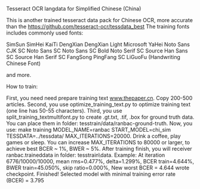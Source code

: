 Tesseract OCR langdata for Simplified Chinese (China)

This is another trained tesseract data pack for Chinese OCR, more accurate than the https://github.com/tesseract-ocr/tessdata_best
The training fonts includes commonly used fonts:

SimSun 
SimHei 
KaiTi 
DengXian 
DengXian Light 
Microsoft YaHei 
Noto Sans CJK SC
Noto Sans SC
Noto Sans SC Bold 
Noto Serif SC
Source Han Sans SC
Source Han Serif SC
FangSong
PingFang SC
LiGuoFu (Handwriting Chinese Font)

and more.

How to train: 

First, you need need prepare training text www.thepaper.cn. Copy 200-500 articles.
Second, you use optimize_training_text.py to optimize training text (one line has 50-55 characters).
Third, you use split_training_textmultifont.py to create .gt.txt, .tif, .box for ground truth data. You can place them in folder: tesstrain/data/ranbac-ground-truth.
Now, you use:  make training MODEL_NAME=ranbac START_MODEL=chi_sim TESSDATA=../tessdata/ MAX_ITERATIONS=20000.
Drink a coffee, play games or sleep.
You can increase MAX_ITERATIONS to 80000 or larger, to achieve best BCER ~ 1%, BWER ~ 5%.
After training finish, you will receiver ranbac.traineddata in folder: tesstrain\data. 
Example: At iteration 6776/10000/10000, mean rms=0.477%, delta=1.299%, BCER train=4.644%, BWER train=45.050%, skip ratio=0.000%, New worst BCER = 4.644 wrote checkpoint.
Finished! Selected model with minimal training error rate (BCER) = 3.795


